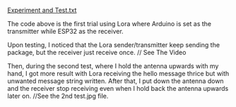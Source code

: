 [Experiment and Test.txt](https://github.com/harithaslam/MCTE4324_RealTimeSystem/files/6567946/Experiment.and.Test.txt)

  
The code above is the first trial using Lora where Arduino is set as the transmitter while ESP32 as the receiver.

Upon testing, I noticed that the Lora sender/transmitter keep sending the package, but the receiver just receive once. // See The Video

Then, during the second test, where I hold the antenna upwards with my hand, I got more result with Lora receiving the hello message thrice but with unwanted message string written. After that, I put down the antenna down and the receiver stop receiving even when I hold back the antenna upwards later on. 
//See the 2nd test.jpg file.
